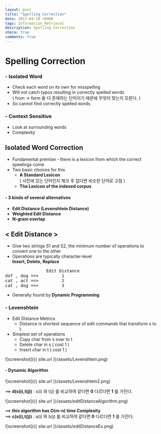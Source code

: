 ```yaml
---
layout: post
title: "Spelling Correction"
date: 2017-04-10 +0900
tags: Information_Retrieval
description: Spelling Correction
share: true
comments: true
---
```


Spelling Correction
=======

### - Isolated Word
- Check each word on its own for misspelling
- Will not catch typos resulting in correctly spelled words<br>( from -> form 둘 다 존재하는 단어이기 때문에 무엇이 맞는지 모른다. )
- So cannot find correctly spelled words

### - Context Sensitive
- Look at surrounding words
- Complexity

Isolated Word Correction
------
- Fundamental premise - there is a lexicon from which the correct speelings come
- Two basic choices for this
	- **A Standard Lexicon**<br>( 사전에 있는 단어인지 체크 후 없다면 비슷한 단어로 고침 )
	- **The Lexicon of the indexed corpus**

#### - 3 kinds of several alternatives
- **Edit Distance (Levenshtein Distance)**
- **Weighted Edit Distance**
- **N-gram overlap**

< Edit Distance >
-------
- Give two strings S1 and S2, the minimum number of operations to convert one to the other
- Operations are typically character-level<br>**Insert, Delete, Replace**

<pre>
				Edit Distance
dof , dog ==>		  1
cat , act ==>		  2
cat , dog ==>		  3
</pre>

- Generally found by **Dynamic Programming**

### - Levenshtein
- Edit Distance Metrics
	- Distance is shortest sequence of edit commands that transform s to t.
- Simplest set of operations
	- Copy char from s over to t
	- Delete char in s ( cost 1 )
	- Insert char in t ( cost 1 )

![screenshot]({{ site.url }}/assets/Levenshtein.png)

#### - Dynamic Algorithm

![screenshot]({{ site.url }}/assets/Levenshtein2.png)

==> **d(s(i),t(j))** : s(i) 와  t(j) 를  비교하여 같다면 **0** 다르다면  **1** 를 가진다.

![screenshot]({{ site.url }}/assets/editDistanceAlgorithm.png)

==> **this algorithm has O(m-n) time Complexity**<br>
==> **c(s(i),t(j))** : a(i) 와  b(j) 를  비교하여 같다면 **0** 다르다면  **1** 를 가진다.

![screenshot]({{ site.url }}/assets/editDistanceEx.png)